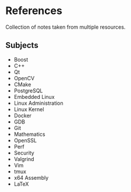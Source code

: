 # References

Collection of notes taken from multiple resources.

## Subjects

* Boost
* C++
* Qt
* OpenCV
* CMake
* PostgreSQL
* Embedded Linux
* Linux Administration
* Linux Kernel
* Docker
* GDB
* Git
* Mathematics
* OpenSSL
* Perf
* Security
* Valgrind
* Vim
* tmux
* x64 Assembly
* LaTeX
